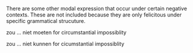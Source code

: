 There are some other modal expression that occur under certain negative contexts. These are not included because they are only felicitous under specific grammatical strucuture.

zou ... niet moeten for circumstantial impossiblity

zou ... niet kunnen for cicumstantial impossiblity
